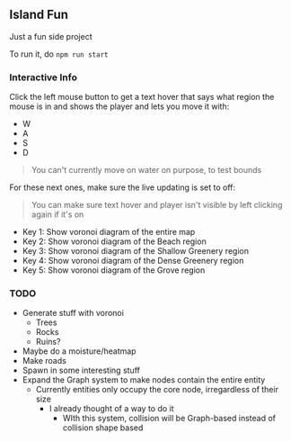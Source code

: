 ## Island Fun
Just a fun side project 

To run it, do `npm run start`

### Interactive Info
Click the left mouse button to get a text hover that says what region the mouse is in 
and shows the player and lets you move it with:
- W
- A
- S
- D
> You can't currently move on water on purpose, to test bounds

For these next ones, make sure the live updating is set to off:
> You can make sure text hover and player isn't visible by left clicking again if it's on
- Key 1: Show voronoi diagram of the entire map
- Key 2: Show voronoi diagram of the Beach region
- Key 3: Show voronoi diagram of the Shallow Greenery region
- Key 4: Show voronoi diagram of the Dense Greenery region
- Key 5: Show voronoi diagram of the Grove region


### TODO
- Generate stuff with voronoi
  - Trees
  - Rocks
  - Ruins?
- Maybe do a moisture/heatmap
- Make roads
- Spawn in some interesting stuff
- Expand the Graph system to make nodes contain the entire entity
  - Currently entities only occupy the core node, irregardless of their size
    - I already thought of a way to do it
      - WIth this system, collision will be Graph-based instead of collision shape based
